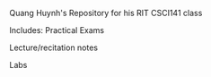 Quang Huynh's Repository for his RIT CSCI141 class


Includes:
Practical Exams

Lecture/recitation notes

Labs
